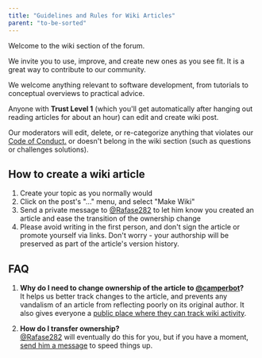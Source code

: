 ```yaml
---
title: "Guidelines and Rules for Wiki Articles"
parent: "to-be-sorted"
---
```


Welcome to the wiki section of the forum.

We invite you to use, improve, and create new ones as you see fit. It is a great way to contribute to our community.

We welcome anything relevant to software development, from tutorials to conceptual overviews to practical advice.

Anyone with **Trust Level 1** (which you'll get automatically after hanging out reading articles for about an hour) can edit and create wiki post.

Our moderators will edit, delete, or re-categorize anything that violates our [Code of Conduct.](https://www.freecodecamp.com/code-of-conduct) or doesn't belong in the wiki section (such as questions or challenges solutions).

## How to create a wiki article

1.  Create your topic as you normally would
2.  Click on the post's "..." menu, and select "Make Wiki"
3.  Send a private message to [@Rafase282](/users/rafase282) to let him know you created an article and ease the transition of the ownership change
4.  Please avoid writing in the first person, and don't sign the article or promote yourself via links. Don't worry - your authorship will be preserved as part of the article's version history.

## FAQ

1.  **Why do I need to change ownership of the article to [@camperbot](/users/camperbot)?**  
    It helps us better track changes to the article, and prevents any vandalism of an article from reflecting poorly on its original author. It also gives everyone a [public place where they can track wiki activity](//forum.freecodecamp.com/users/camperbot/activity).

2.  **How do I transfer ownership?**  
    [@Rafase282](/users/rafase282) will eventually do this for you, but if you have a moment, [send him a message](//forum.freecodecamp.com/users/rafase282) to speed things up.
